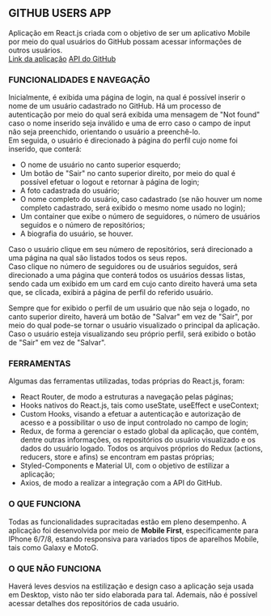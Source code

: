 ## GITHUB USERS APP

Aplicação em React.js criada com o objetivo de ser um aplicativo Mobile por meio do qual usuários do GitHub possam acessar informações de outros usuários.  
<a href="https://github-app-leonardo-federmann.surge.sh/">Link da aplicação</a>
<a href="https://docs.github.com/en/rest">API do GitHub</a>

### FUNCIONALIDADES E NAVEGAÇÃO      

Inicialmente, é exibida uma página de login, na qual é possível inserir o nome de um usuário cadastrado no GitHub. Há um processo de autenticação por meio do qual será exibida uma mensagem de "Not found" caso o nome inserido seja inválido e uma de erro caso o campo de input não seja preenchido, orientando o usuário a preenchê-lo.     
Em seguida, o usuário é direcionado à página do perfil cujo nome foi inserido, que conterá:
- O nome de usuário no canto superior esquerdo;
- Um botão de "Sair" no canto superior direito, por meio do qual é possível efetuar o logout e retornar à página de login;
- A foto cadastrada do usuário;
- O nome completo do usuário, caso cadastrado (se não houver um nome completo cadastrado, será exibido o mesmo nome usado no login);
- Um container que exibe o número de seguidores, o número de usuários seguidos e o número de repositórios;
- A biografia do usuário, se houver.    

Caso o usuário clique em seu número de repositórios, será direcionado a uma página na qual são listados todos os seus repos.     
Caso clique no número de seguidores ou de usuários seguidos, será direcionado a uma página que conterá todos os usuários dessas listas, sendo cada um exibido em um card em cujo canto direito haverá uma seta que, se clicada, exibirá a página de perfil do referido usuário.    
    
Sempre que for exibido o perfil de um usuário que não seja o logado, no canto superior direito, haverá um botão de "Salvar" em vez de "Sair", por meio do qual pode-se tornar o usuário visualizado o principal da aplicação.    
Caso o usuário esteja visualizando seu próprio perfil, será exibido o botão de "Sair" em vez de "Salvar". 


### FERRAMENTAS

Algumas das ferramentas utilizadas, todas próprias do React.js, foram:
- React Router, de modo a estruturas a navegação pelas páginas;
- Hooks nativos do React.js, tais como useState, useEffect e useContext;
- Custom Hooks, visando a efetuar a autenticação e autorização de acesso e a possibilitar o uso de input controlado no campo de login;
- Redux, de forma a gerenciar o estado global da aplicação, que contém, dentre outras informações, os repositórios do usuário visualizado e os dados do usuário logado. Todos os arquivos próprios do Redux (actions, reducers, store e afins) se encontram em pastas próprias;
- Styled-Components e Material UI, com o objetivo de estilizar a aplicação;
- Axios, de modo a realizar a integração com a API do GitHub.

### O QUE FUNCIONA

Todas as funcionalidades supracitadas estão em pleno desempenho. A aplicação foi desenvolvida por meio de **Mobile First**, especificamente para IPhone 6/7/8, estando responsiva para variados tipos de aparelhos Mobile, tais como Galaxy e MotoG.

### O QUE NÃO FUNCIONA

Haverá leves desvios na estilização e design caso a aplicação seja usada em Desktop, visto não ter sido elaborada para tal. Ademais, não é possível acessar detalhes dos repositórios de cada usuário. 

